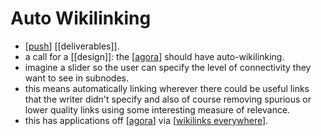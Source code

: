# Auto Wikilinking

- [[push]] [[deliverables]].
- a call for a [[design]]: the [[agora]] should have auto-wikilinking. 
- imagine a slider so the user can specify the level of connectivity they want to see in subnodes.
- this means automatically linking wherever there could be useful links that the writer didn't specify
and also of course removing spurious or lower quality links using some interesting measure of relevance.
- this has applications off [[agora]] via [[wikilinks everywhere]].


[//begin]: # "Autogenerated link references for markdown compatibility"
[push]: push "Push"
[agora]: agora "Agora"
[wikilinks everywhere]: wikilinks-everywhere "Wikilinks Everywhere"
[//end]: # "Autogenerated link references"